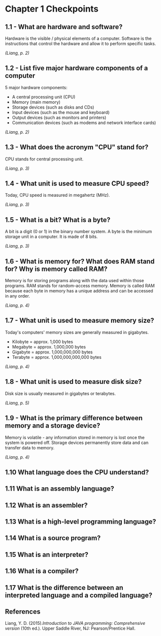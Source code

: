# Chapter 1 Checkpoints

## 1.1 - What are hardware and software?
Hardware is the visible / physical elements of a computer.
Software is the instructions that control the hardware and allow it to perform specific tasks.

*(Liang, p. 2)*


## 1.2 - List five major hardware components of a computer
5 major hardware components:
  * A central processing unit (CPU)
  * Memory (main memory)
  * Storage devices (such as disks and CDs)
  * Input devices (such as the mouse and keyboard)
  * Output devices (such as monitors and printers)
  * Communication devices (such as modems and network interface cards)

*(Liang, p. 2)*


## 1.3 - What does the acronym "CPU" stand for?
CPU stands for central processing unit.

*(Liang, p. 3)*


## 1.4 - What unit is used to measure CPU speed?
Today, CPU speed is measured in megahertz (MHz).

*(Liang, p. 3)*


## 1.5 - What is a bit? What is a byte?
A bit is a digit (0 or 1) in the binary number system.
A byte is the minimum storage unit in a computer. It is made of 8 bits.

*(Liang, p. 3)*


## 1.6 - What is memory for? What does RAM stand for? Why is memory called RAM?
Memory is for storing programs along with the data used within those programs.
RAM stands for random-access memory.
Memory is called RAM because each byte in memory has a unique address and can be accessed in any order.

*(Liang, p. 4)*


## 1.7 - What unit is used to measure memory size?
Today's computers' memory sizes are generally measured in gigabytes.
  * Kilobyte = approx. 1,000 bytes
  * Megabyte = approx. 1,000,000 bytes
  * Gigabyte = approx. 1,000,000,000 bytes
  * Terabyte = approx. 1,000,000,000,000 bytes

*(Liang, p. 4)*


## 1.8 - What unit is used to measure disk size?
Disk size is usually measured in gigabytes or terabytes.

*(Liang, p. 5)*


## 1.9 - What is the primary difference between memory and a storage device?
Memory is volatile - any information stored in memory is lost once the system is powered off.
Storage devices permanently store data and can transfer data to memory.

*(Liang, p. 4)*


## 1.10 What language does the CPU understand?

## 1.11 What is an assembly language?

## 1.12 What is an assembler?

## 1.13 What is a high-level programming language?

## 1.14 What is a source program?

## 1.15 What is an interpreter?

## 1.16 What is a compiler?

## 1.17 What is the difference between an interpreted language and a compiled language?

## References
Liang, Y. D. (2015).*Introduction to JAVA programming: Comprehensive version* (10th ed.). Upper Saddle River, NJ: Pearson/Prentice Hall.